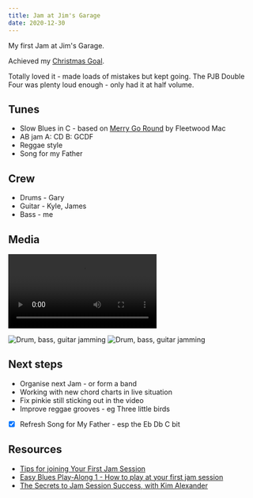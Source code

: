 ```yaml
---
title: Jam at Jim's Garage
date: 2020-12-30
---
```


My first Jam at Jim's Garage.

Achieved my [Christmas Goal](/activities/goal-blues/).

Totally loved it - made loads of mistakes but kept going. The PJB Double Four was
plenty loud enough - only had it at half volume.

## Tunes

- Slow Blues in C - based on [Merry Go Round](/tunes/merry-go-round/) by Fleetwood Mac
- AB jam A: CD B: GCDF
- Reggae style
- Song for my Father

## Crew

- Drums - Gary
- Guitar - Kyle, James
- Bass - me

## Media

<!-- markdownlint-disable MD033 -->
<video controls="controls">
  <source type="video/mp4" src="/img/Jam.mp4"></source>
</video>
<!-- markdownlint-enable MD033 -->

![Drum, bass, guitar jamming](/img/Jam1.jpg)
![Drum, bass, guitar jamming](/img/Jam2.jpg)

## Next steps

- Organise next Jam - or form a band
- Working with new chord charts in live situation
- Fix pinkie still sticking out in the video
- Improve reggae grooves - eg Three little birds
- [x] Refresh Song for My Father - esp the Eb Db C bit

## Resources

- [Tips for joining Your First Jam Session](https://makingmusicmag.com/jam-session/)
- [Easy Blues Play-Along 1 - How to play at your first jam session](https://www.youtube.com/watch?v=Q4zM-9MsJos)
- [The Secrets to Jam Session Success, with Kim Alexander](https://www.musical-u.com/learn/secrets-jam-session-success-kim-alexander/)
